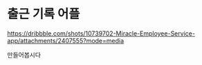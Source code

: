 #  출근 기록 어플

https://dribbble.com/shots/10739702-Miracle-Employee-Service-app/attachments/2407555?mode=media

만들어봅시다


